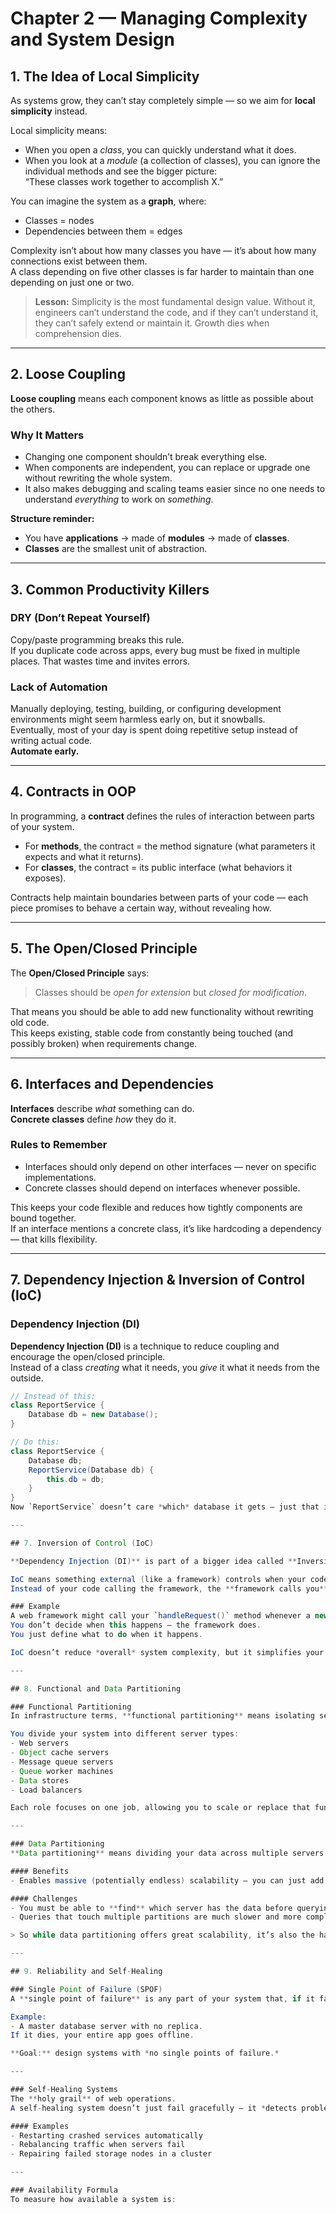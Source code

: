 # Chapter 2 — Managing Complexity and System Design

## 1. The Idea of Local Simplicity
As systems grow, they can’t stay completely simple — so we aim for **local simplicity** instead.

Local simplicity means:
- When you open a *class*, you can quickly understand what it does.
- When you look at a *module* (a collection of classes), you can ignore the individual methods and see the bigger picture:  
  “These classes work together to accomplish X.”

You can imagine the system as a **graph**, where:
- Classes = nodes  
- Dependencies between them = edges  

Complexity isn’t about how many classes you have — it’s about how many connections exist between them.  
A class depending on five other classes is far harder to maintain than one depending on just one or two.

> **Lesson:** Simplicity is the most fundamental design value. Without it, engineers can’t understand the code, and if they can’t understand it, they can’t safely extend or maintain it. Growth dies when comprehension dies.

---

## 2. Loose Coupling
**Loose coupling** means each component knows as little as possible about the others.

### Why It Matters
- Changing one component shouldn’t break everything else.  
- When components are independent, you can replace or upgrade one without rewriting the whole system.  
- It also makes debugging and scaling teams easier since no one needs to understand *everything* to work on *something*.

**Structure reminder:**
- You have **applications** → made of **modules** → made of **classes**.  
- **Classes** are the smallest unit of abstraction.

---

## 3. Common Productivity Killers

### DRY (Don’t Repeat Yourself)
Copy/paste programming breaks this rule.  
If you duplicate code across apps, every bug must be fixed in multiple places. That wastes time and invites errors.

### Lack of Automation
Manually deploying, testing, building, or configuring development environments might seem harmless early on, but it snowballs.  
Eventually, most of your day is spent doing repetitive setup instead of writing actual code.  
**Automate early.**

---

## 4. Contracts in OOP
In programming, a **contract** defines the rules of interaction between parts of your system.

- For **methods**, the contract = the method signature (what parameters it expects and what it returns).  
- For **classes**, the contract = its public interface (what behaviors it exposes).

Contracts help maintain boundaries between parts of your code — each piece promises to behave a certain way, without revealing how.

---

## 5. The Open/Closed Principle
The **Open/Closed Principle** says:  
> Classes should be *open for extension* but *closed for modification*.

That means you should be able to add new functionality without rewriting old code.  
This keeps existing, stable code from constantly being touched (and possibly broken) when requirements change.

---

## 6. Interfaces and Dependencies
**Interfaces** describe *what* something can do.  
**Concrete classes** define *how* they do it.

### Rules to Remember
- Interfaces should only depend on other interfaces — never on specific implementations.  
- Concrete classes should depend on interfaces whenever possible.  

This keeps your code flexible and reduces how tightly components are bound together.  
If an interface mentions a concrete class, it’s like hardcoding a dependency — that kills flexibility.

---

## 7. Dependency Injection & Inversion of Control (IoC)

### Dependency Injection (DI)
**Dependency Injection (DI)** is a technique to reduce coupling and encourage the open/closed principle.  
Instead of a class *creating* what it needs, you *give* it what it needs from the outside.

```java
// Instead of this:
class ReportService {
    Database db = new Database();
}

// Do this:
class ReportService {
    Database db;
    ReportService(Database db) {
        this.db = db;
    }
}
Now `ReportService` doesn’t care *which* database it gets — just that it gets one.

---

## 7. Inversion of Control (IoC)

**Dependency Injection (DI)** is part of a bigger idea called **Inversion of Control (IoC)**.

IoC means something external (like a framework) controls when your code runs.  
Instead of your code calling the framework, the **framework calls you**.

### Example
A web framework might call your `handleRequest()` method whenever a new request arrives.  
You don’t decide when this happens — the framework does.  
You just define what to do when it happens.

IoC doesn’t reduce *overall* system complexity, but it simplifies your local application code because the framework handles much of the control flow for you.

---

## 8. Functional and Data Partitioning

### Functional Partitioning
In infrastructure terms, **functional partitioning** means isolating server roles.

You divide your system into different server types:
- Web servers  
- Object cache servers  
- Message queue servers  
- Queue worker machines  
- Data stores  
- Load balancers  

Each role focuses on one job, allowing you to scale or replace that function independently.

---

### Data Partitioning
**Data partitioning** means dividing your data across multiple servers instead of cloning everything.

#### Benefits
- Enables massive (potentially endless) scalability — you can just add more partitions.

#### Challenges
- You must be able to **find** which server has the data before querying.  
- Queries that touch multiple partitions are much slower and more complex to manage.

> So while data partitioning offers great scalability, it’s also the hardest and most expensive technique to get right.

---

## 9. Reliability and Self-Healing

### Single Point of Failure (SPOF)
A **single point of failure** is any part of your system that, if it fails, brings everything down.  

Example:
- A master database server with no replica.  
If it dies, your entire app goes offline.

**Goal:** design systems with *no single points of failure.*

---

### Self-Healing Systems
The **holy grail** of web operations.  
A self-healing system doesn’t just fail gracefully — it *detects problems and fixes them automatically*, without human intervention.

#### Examples
- Restarting crashed services automatically  
- Rebalancing traffic when servers fail  
- Repairing failed storage nodes in a cluster  

---

### Availability Formula
To measure how available a system is:

